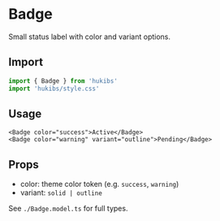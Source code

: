 # Badge

Small status label with color and variant options.

## Import

```ts
import { Badge } from 'hukibs'
import 'hukibs/style.css'
```

## Usage

```vue
<Badge color="success">Active</Badge>
<Badge color="warning" variant="outline">Pending</Badge>
```

## Props

- color: theme color token (e.g. `success`, `warning`)
- variant: `solid | outline`

See `./Badge.model.ts` for full types.
